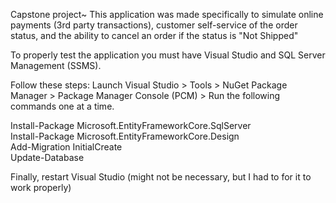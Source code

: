 Capstone project~ This application was made specifically to simulate online payments (3rd party transactions), customer self-service of the order status, and the ability to cancel an order if the status is "Not Shipped"

To properly test the application you must have Visual Studio and SQL Server Management (SSMS).

Follow these steps:
Launch Visual Studio > Tools > NuGet Package Manager > Package Manager Console (PCM) > Run the following commands one at a time.

Install-Package Microsoft.EntityFrameworkCore.SqlServer  
Install-Package Microsoft.EntityFrameworkCore.Design  
Add-Migration InitialCreate  
Update-Database  

Finally, restart Visual Studio (might not be necessary, but I had to for it to work properly)

